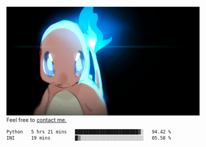 [gif]: https://raw.githubusercontent.com/uysalserkan/uysalserkan/master/charmander-2.gif

![gif]
Feel free to [contact me.](mailto:uysalserkan08@gmail.com)
<!--
<div align="center">
<p>Profile Visitor Counter</p>
<img src="https://profile-counter.glitch.me/uysalserkan/count.svg" alt="hit counter" align="center">
</div>
-->
<!--START_SECTION:waka-->

```text
Python   5 hrs 21 mins   ███████████████████████▓░   94.42 %
INI      19 mins         █▒░░░░░░░░░░░░░░░░░░░░░░░   05.58 %
```

<!--END_SECTION:waka-->

